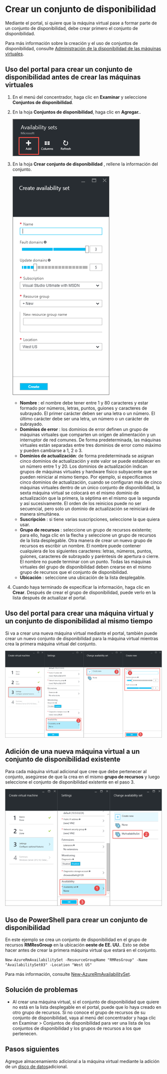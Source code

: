 <properties
    pageTitle="Creación de un conjunto de disponibilidad de máquina virtual | Microsoft Azure"
    description="Aprenda a crear un conjunto de disponibilidad para sus máquinas virtuales mediante el Portal de Azure o PowerShell con el modelo de implementación de Resource Manager."
    keywords="conjunto de disponibilidad"
    services="virtual-machines-windows"
    documentationCenter=""
    authors="cynthn"
    manager="timlt"
    editor=""
    tags="azure-resource-manager"/>
<tags
    ms.service="virtual-machines-windows"
    ms.workload="infrastructure-services"
    ms.tgt_pltfrm="vm-windows"
    ms.devlang="na"
    ms.topic="article"
    ms.date="09/27/2016"
    ms.author="cynthn"/>



# <a name="create-an-availability-set"></a>Crear un conjunto de disponibilidad 

Mediante el portal, si quiere que la máquina virtual pase a formar parte de un conjunto de disponibilidad, debe crear primero el conjunto de disponibilidad.

Para más información sobre la creación y el uso de conjuntos de disponibilidad, consulte [Administración de la disponibilidad de las máquinas virtuales](virtual-machines-windows-manage-availability.md).


## <a name="use-the-portal-to-create-an-availability-set-before-creating-your-vms"></a>Uso del portal para crear un conjunto de disponibilidad antes de crear las máquinas virtuales

1. En el menú del concentrador, haga clic en **Examinar** y seleccione **Conjuntos de disponibilidad**.

2. En la hoja **Conjuntos de disponibilidad**, haga clic en **Agregar.**.

    ![Captura de pantalla que muestra el botón Agregar para crear un nuevo conjunto de disponibilidad.](./media/virtual-machines-windows-create-availability-set/add-availability-set.png)

3. En la hoja **Crear conjunto de disponibilidad** , rellene la información del conjunto.

    ![Captura de pantalla que muestra la información que debe especificar para crear el conjunto de disponibilidad.](./media/virtual-machines-windows-create-availability-set/create-availability-set.png)

    - **Nombre** : el nombre debe tener entre 1 y 80 caracteres y estar formado por números, letras, puntos, guiones y caracteres de subrayado. El primer carácter deben ser una letra o un número. El último carácter debe ser una letra, un número o un carácter de subrayado.
    - **Dominios de error** : los dominios de error definen un grupo de máquinas virtuales que comparten un origen de alimentación y un interruptor de red comunes. De forma predeterminada, las máquinas virtuales están separadas entre tres dominios de error como máximo y pueden cambiarse a 1, 2 o 3.
    - **Dominios de actualización**: de forma predeterminada se asignan cinco dominios de actualización y este valor se puede establecer en un número entre 1 y 20. Los dominios de actualización indican grupos de máquinas virtuales y hardware físico subyacente que se pueden reiniciar al mismo tiempo. Por ejemplo, si especificamos cinco dominios de actualización, cuando se configuran más de cinco máquinas virtuales dentro de un único conjunto de disponibilidad, la sexta máquina virtual se colocará en el mismo dominio de actualización que la primera, la séptima en el mismo que la segunda y así sucesivamente. El orden de los reinicios puede no ser secuencial, pero solo un dominio de actualización se reiniciará de manera simultánea.
    - **Suscripción** : si tiene varias suscripciones, seleccione la que quiera usar.
    - **Grupo de recursos** : seleccione un grupo de recursos existente; para ello, haga clic en la flecha y seleccione un grupo de recursos de la lista desplegable. Otra manera de crear un nuevo grupo de recursos es escribir un nombre. El nombre puede contener cualquiera de los siguientes caracteres: letras, números, puntos, guiones, caracteres de subrayado y paréntesis de apertura o cierre. El nombre no puede terminar con un punto. Todas las máquinas virtuales del grupo de disponibilidad deben crearse en el mismo grupo de recursos que el conjunto de disponibilidad.
    - **Ubicación** : seleccione una ubicación de la lista desplegable.

4. Cuando haya terminado de especificar la información, haga clic en **Crear**. Después de crear el grupo de disponibilidad, puede verlo en la lista después de actualizar el portal.

## <a name="use-the-portal-to-create-a-virtual-machine-and-an-availability-set-at-the-same-time"></a>Uso del portal para crear una máquina virtual y un conjunto de disponibilidad al mismo tiempo

Si va a crear una nueva máquina virtual mediante el portal, también puede crear un nuevo conjunto de disponibilidad para la máquina virtual mientras crea la primera máquina virtual del conjunto.

![Captura de pantalla que muestra el proceso para crear un nuevo conjunto de disponibilidad mientras crea la máquina virtual.](./media/virtual-machines-windows-create-availability-set/new-vm-avail-set.png)


## <a name="add-a-new-vm-to-an-existing-availability-set"></a>Adición de una nueva máquina virtual a un conjunto de disponibilidad existente

Para cada máquina virtual adicional que cree que debe pertenecer al conjunto, asegúrese de que la crea en el mismo **grupo de recursos** y luego seleccione el conjunto de disponibilidad existente en el paso 3. 

![Captura de pantalla que muestra cómo seleccionar un conjunto de disponibilidad existente para la máquina virtual.](./media/virtual-machines-windows-create-availability-set/add-vm-to-set.png)



## <a name="use-powershell-to-create-an-availability-set"></a>Uso de PowerShell para crear un conjunto de disponibilidad

En este ejemplo se crea un conjunto de disponibilidad en el grupo de recursos **RMResGroup** en la ubicación **oeste de EE. UU.**. Esto se debe hacer antes de crear la primera máquina virtual que estará en el conjunto.

    New-AzureRmAvailabilitySet -ResourceGroupName "RMResGroup" -Name "AvailabilitySet03" -Location "West US"
    
Para más información, consulte [New-AzureRmAvailabilitySet](https://msdn.microsoft.com/library/mt619453.aspx).


## <a name="troubleshooting"></a>Solución de problemas

- Al crear una máquina virtual, si el conjunto de disponibilidad que quiere no está en la lista desplegable en el portal, puede que lo haya creado en otro grupo de recursos. Si no conoce el grupo de recursos de su conjunto de disponibilidad, vaya al menú del concentrador y haga clic en Examinar > Conjuntos de disponibilidad para ver una lista de los conjuntos de disponibilidad y los grupos de recursos a los que pertenecen.


## <a name="next-steps"></a>Pasos siguientes

Agregue almacenamiento adicional a la máquina virtual mediante la adición de un [disco de datos](virtual-machines-windows-attach-disk-portal.md)adicional.



<!--HONumber=Oct16_HO2-->


